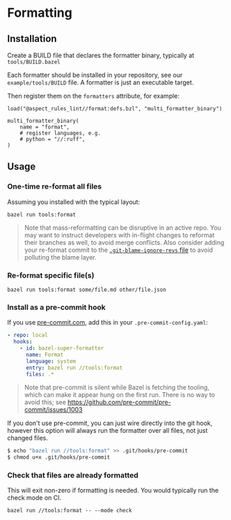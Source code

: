# Formatting

## Installation

Create a BUILD file that declares the formatter binary, typically at `tools/BUILD.bazel`

Each formatter should be installed in your repository, see our `example/tools/BUILD` file.
A formatter is just an executable target.

Then register them on the `formatters` attribute, for example:

```starlark
load("@aspect_rules_lint//format:defs.bzl", "multi_formatter_binary")

multi_formatter_binary(
    name = "format",
    # register languages, e.g.
    # python = "//:ruff",
)
```

## Usage

### One-time re-format all files

Assuming you installed with the typical layout:

`bazel run tools:format`

> Note that mass-reformatting can be disruptive in an active repo.
> You may want to instruct developers with in-flight changes to reformat their branches as well, to avoid merge conflicts.
> Also consider adding your re-format commit to the
> [`.git-blame-ignore-revs` file](https://docs.github.com/en/repositories/working-with-files/using-files/viewing-a-file#ignore-commits-in-the-blame-view)
> to avoid polluting the blame layer.

### Re-format specific file(s)

`bazel run tools:format some/file.md other/file.json`

### Install as a pre-commit hook

If you use [pre-commit.com](https://pre-commit.com/), add this in your `.pre-commit-config.yaml`:

```yaml
- repo: local
  hooks:
    - id: bazel-super-formatter
      name: Format
      language: system
      entry: bazel run //tools:format
      files: .*
```

> Note that pre-commit is silent while Bazel is fetching the tooling, which can make it appear hung on the first run.
> There is no way to avoid this; see https://github.com/pre-commit/pre-commit/issues/1003

If you don't use pre-commit, you can just wire directly into the git hook, however
this option will always run the formatter over all files, not just changed files.

```bash
$ echo "bazel run //tools:format" >> .git/hooks/pre-commit
$ chmod u+x .git/hooks/pre-commit
```

### Check that files are already formatted

This will exit non-zero if formatting is needed. You would typically run the check mode on CI.

`bazel run //tools:format -- --mode check`
